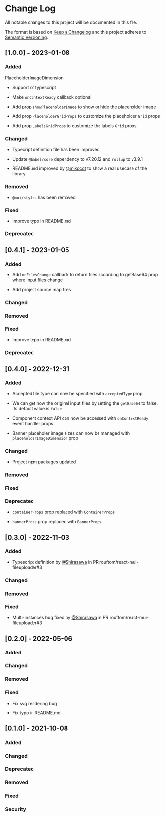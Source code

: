 
# Change Log
All notable changes to this project will be documented in this file.

The format is based on [Keep a Changelog](http://keepachangelog.com/)
and this project adheres to [Semantic Versioning](http://semver.org/).


## [1.0.0] - 2023-01-08

### Added
PlaceholderImageDimension
- Support of typescript
  
- Make `onContextReady` callback optional

- Add prop `showPlaceholderImage` to show or hide the placeholder image
  
- Add prop `PlaceholderGridProps` to customize the placeholder `Grid` props

- Add prop `LabelsGridProps` to customize the labels `Grid` props

### Changed

- Typecript definition file has been improved

- Update `@babel/core` dependency to v7.20.12 and `rollup` to v3.9.1

- README.md improved by [@mikocot](https://github.com/mikocot) to show a real usecase of the library

### Removed

- `@mui/styles` has been removed

### Fixed

- Improve typo in README.md

### Deprecated


## [0.4.1] - 2023-01-05

### Added

- Add `onFilesChange` callback to return files according to getBase64 prop where input files change

- Add project source map files

### Changed

### Removed

### Fixed

- Improve typo in README.md

### Deprecated


## [0.4.0] - 2022-12-31

### Added

- Accepted file type can now be specified with `acceptedType` prop

- We can get now the original input files by setting the `getBase64` to false. Its default value is `false`

- Component context API can now be accessed with `onContextReady` event handler props

- Banner placeholer image sizes can now be managed with `placeholderImageDimension` prop

### Changed

- Project npm packages updated

### Removed

### Fixed

### Deprecated

- `containerProps` prop replaced with `ContainerProps`

- `bannerProps` prop replaced with `BannerProps`


## [0.3.0] - 2022-11-03

### Added

- Typescript definition by [@Shirasawa](https://github.com/ShirasawaSama) in PR rouftom/react-mui-fileuploader#3

### Changed

### Removed

### Fixed

- Multi-instances bug fixed by [@Shirasawa](https://github.com/ShirasawaSama) in PR rouftom/react-mui-fileuploader#3



## [0.2.0] - 2022-05-06

### Added

### Changed

### Removed

### Fixed

- Fix svg rendering bug

- Fix typo in README.md


## [0.1.0] - 2021-10-08

### Added

### Changed


### Deprecated

### Removed

### Fixed

### Security
